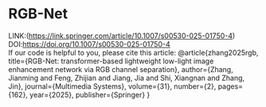 # RGB-Net
LINK:(https://link.springer.com/article/10.1007/s00530-025-01750-4)
DOI:https://doi.org/10.1007/s00530-025-01750-4
<br>
If our code is helpful to you, please cite this article:
@article{zhang2025rgb,
  title={RGB-Net: transformer-based lightweight low-light image enhancement network via RGB channel separation},
  author={Zhang, Jianming and Feng, Zhijian and Jiang, Jia and Shi, Xiangnan and Zhang, Jin},
  journal={Multimedia Systems},
  volume={31},
  number={2},
  pages={162},
  year={2025},
  publisher={Springer}
}

